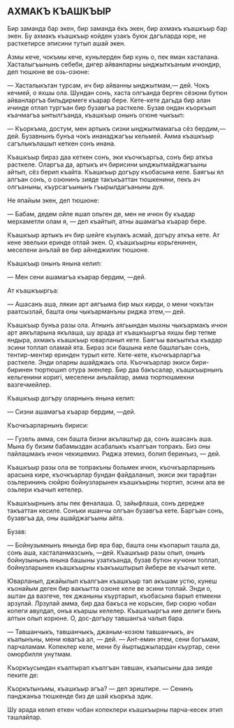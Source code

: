 ## АХМАКЪ КЪАШКЪЫР

Бир заманда бар экен, бир заманда ёкъ экен, бир ахмакъ къашкъыр бар экен.
Бу ахмакъ къашкъыр койден узакъ буюк дагъларда юре, не расткетирсе эписини тутып ашай экен.

Азмы кече, чокъмы кече, куньлерден бир кунь о, пек яман хасталана.
Хасталыгъынынъ себеби, дигер айванларны ынджыткъаным ичюндир, деп тюшюне ве озь-озюне:

— Хасталыкътан турсам, ич бир айванны ынджытмам,— дей.
Чокъ кечмей, о яхшы ола.
Шундан сонъ, хаста олгъанда берген сёзюни бутюн айванларгъа бильдирмеге къарар бере.
Кете-кете дагьда бир алан ичинде отлап тургъан бир бузавгъа расткеле.
Бузав ондан къоркъып къачмагъа ынтылгъанда, къашкъыр онынъ огюне чыкъып:

— Къоркъма, достум, мен артыкъ сизни ынджытмамагьа сёз бердим,— дей.
Бузавнынъ бунъа чокъ инанаджагъы кельмей.
Амма къашкъыр сагълыкълашып кеткен сонъ инана.

Къашкъыр бираз даа кеткен сонъ, эки къочкъаргьа, сонъ бир аткъа расткеле.
Оларгъа да, артыкъ ич бирисини ынджытмайджагъыны айтып, сёз берип къайта.
Къашкъыр догъру къобасына келе.
Баягъы ял алгъан сонъ, о озюнинъ зияде такъкъаттан тюшкенини, пекъ ач олгъаныны, къурсагъынынъ гъырылдагъаныны дуя.

Не япайым экен, деп тюшюне:

— Бабам, дедем ойле яшап ольген де, мен не ичюн бу къадар мерхаметли олам я, — деп къайтып, атны ашамагъа къарар бере.

Къашкъыр артыкъ ич бир шейге къулакъ асмай, догъру аткъа кете.
Ат кене эвельки еринде отлай экен.
О, къашкъырны корьгенинен, меселени анълай ве бир айнеджилик тюшюне.

Къашкъыр онынъ янына келип:

— Мен сени ашамагъа къарар бердим, —дей.

Ат къашкъыргьа:

— Ашасанъ аша, лякин арт аягъыма бир мых кирди, о мени чокътан раатсызлай, башта оны чыкъарманъны риджа этем,— дей.

Къашкъыр бунъа разы ола.
Атнынъ аягьындан мыхны чыкъармакъ ичюн арт аякъларына якълаша, шу арада ат къашкъыргъа яхшы бир тепме яндыра, ахмакъ къашкъыр юварланып кете.
Баягъы вакъыткъа къадар эсини топлап оламай ята.
Бираз эси башына келе башлагъан сонъ, тентир-ментир еринден турып кете.
Кете-кете, къочкъарларгъа расткеле.
Энди оларны ашайджакъ ола.
Къочкъарлар экиси бири-биринен тюртюшип отура экенлер.
Бир даа бакъсалар, къашкъырнынъ кельгенини коригі, меселени анълайлар, амма тюртюшмекни вазгечмейлер.

Къашкъыр догъру оларнынъ янына келип:

— Сизни ашамагъа къарар бердим, —дей.

Къочкъарларнынъ бириси:

— Гузель амма, сен башта бизни акълаштыр да, сонъ ашасанъ аша.
Мына бу бизим бабамыздан асабалыкъ къалгъан топракъ.
Биз оны пайлашмакъ ичюн чекишемиз.
Риджа этемиз, болип беринъиз, — дей.

Къашкъыр разы ола ве топракъны больмек ичюн, къочкъарларнынъ арасына кире, къочкъарлар бундан файдаланып, экиси эки тарафтан озьлерининъ сюйрю бойнузларынен къашкъырны тюртип, эсини ала ве озьлери къачып кетелер.

Къашкъырнынъ алы пек феналаша.
О, зайыфлаша, сонъ дередже такъаттан кесиле.
Сонъки ишанчы олгъан бузавгъа кете.
Баргъан сонъ, бузавгъа да, оны ашайджагъыны айта.

Бузав:

— Бойнузымнынъ янында бир яра бар, башта оны къопарып ташла да, сонъ аша, хасталанмазсынъ, —дей.
Къашкъыр разы олып, онынъ бойнузынынъ янына башыны узаткъанда, бузав бутюн кучюни топлап, бойнузларынен къашкъырны къакъыштырып йибере ве къачып кете.

Юварланып, джайылып къалгъан къашкъыр тап акъшам устю, кунеш къонайым деген бир вакъытта озюне келе ве эсини топлай.
Энди о, аштан да вазгече, тек джаныны къуртарып, къобасына барып етмекни арзулай.
Лрзулай амма, бир даа бакъса не корьсин, бир сюрю чобан копеги авулдап, онъа къаршы келелер.
Къашкъыргъа иие делиги бинъ алтын олып корюне.
О, дос-догъру тавшангьа чалып бара.

— Тавшанчыкъ, тавшанчыкъ, джаным-козюм тавшанчыкъ, ач къапынъны, мени ювагъа ал, — дей. — Ант-емин этем, сени богъмам, парчаламам.
Копеклер келе, мени бу йыртыджылардан къуртар, сени омюрбилля унутмам.

Къоркъусындан къалтырап къалгъан тавшан, къапысыны даа зияде пеките де:

Къоркътынъмы, къашкъыр агъа? — деп эриштире. — Сенинъ панджанъа тюшкенде биз де шай къоркъа эдик.

Шу арада келип еткен чобан копеклери къашкъырны парча-кесек этип ташлайлар.
